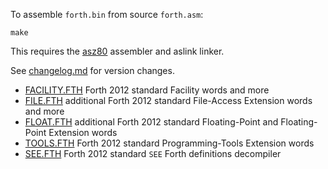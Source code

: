 To assemble `forth.bin` from source `forth.asm`:

    make

This requires the [asz80](https://shop-pdp.net/ashtml/asz80.htm) assembler and aslink linker.

See [changelog.md](changelog.md) for version changes.

- [FACILITY.FTH](FACILITY.FTH) Forth 2012 standard Facility words and more
- [FILE.FTH](FILE.FTH) additional Forth 2012 standard File-Access Extension words and more
- [FLOAT.FTH](FLOAT.FTH) additional Forth 2012 standard Floating-Point and Floating-Point Extension words
- [TOOLS.FTH](TOOLS.FTH) Forth 2012 standard Programming-Tools Extension words
- [SEE.FTH](SEE.FTH) Forth 2012 standard `SEE` Forth definitions decompiler
